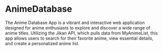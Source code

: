# AnimeDatabase

The Anime Database App is a vibrant and interactive web application designed for anime enthusiasts to explore and discover a wide range of anime titles. Utilizing the Jikan API, which pulls data from MyAnimeList, this app allows users to search for their favorite anime, view essential details, and create a personalized anime list.
